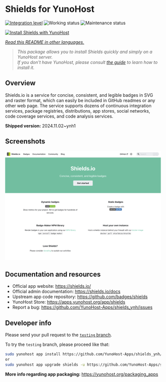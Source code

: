 <!--
N.B.: This README was automatically generated by <https://github.com/YunoHost/apps/tree/master/tools/readme_generator>
It shall NOT be edited by hand.
-->

# Shields for YunoHost

[![Integration level](https://dash.yunohost.org/integration/shields.svg)](https://ci-apps.yunohost.org/ci/apps/shields/) ![Working status](https://ci-apps.yunohost.org/ci/badges/shields.status.svg) ![Maintenance status](https://ci-apps.yunohost.org/ci/badges/shields.maintain.svg)

[![Install Shields with YunoHost](https://install-app.yunohost.org/install-with-yunohost.svg)](https://install-app.yunohost.org/?app=shields)

*[Read this README in other languages.](./ALL_README.md)*

> *This package allows you to install Shields quickly and simply on a YunoHost server.*  
> *If you don't have YunoHost, please consult [the guide](https://yunohost.org/install) to learn how to install it.*

## Overview

Shields.io is a service for concise, consistent, and legible badges in SVG and raster format, which can easily be included in GitHub readmes or any other web page. The service supports dozens of continuous integration services, package registries, distributions, app stores, social networks, code coverage services, and code analysis services.

**Shipped version:** 2024.11.02~ynh1

## Screenshots

![Screenshot of Shields](./doc/screenshots/screenshot.png)

## Documentation and resources

- Official app website: <https://shields.io/>
- Official admin documentation: <https://shields.io/docs>
- Upstream app code repository: <https://github.com/badges/shields>
- YunoHost Store: <https://apps.yunohost.org/app/shields>
- Report a bug: <https://github.com/YunoHost-Apps/shields_ynh/issues>

## Developer info

Please send your pull request to the [`testing` branch](https://github.com/YunoHost-Apps/shields_ynh/tree/testing).

To try the `testing` branch, please proceed like that:

```bash
sudo yunohost app install https://github.com/YunoHost-Apps/shields_ynh/tree/testing --debug
or
sudo yunohost app upgrade shields -u https://github.com/YunoHost-Apps/shields_ynh/tree/testing --debug
```

**More info regarding app packaging:** <https://yunohost.org/packaging_apps>
